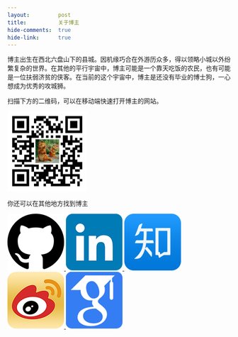 ```yaml
---
layout:         post
title:          关于博主
hide-comments:  true
hide-link:      true
---
```


博主出生在西北六盘山下的县城。因机缘巧合在外游历众多，得以领略小城以外纷繁复杂的世界。在其他的平行宇宙中，博主可能是一个靠天吃饭的农民，也有可能是一位扶弱济贫的侠客。在当前的这个宇宙中，博主是还没有毕业的博士狗，一心想成为优秀的攻城狮。

扫描下方的二维码，可以在移动端快速打开博主的网站。

<img src="/images/qr.png" width="180" height="180">

你还可以在其他地方找到博主

<a href="https://github.com/ZhenruiChen" target="_blank">
  <img class="icon" src="/images/icon/github_icon.png" title="GitHub">
</a><a href="https://www.linkedin.com/in/zhenruichen/" target="_blank">
  <img class="icon" src="/images/icon/linkedin_icon.png" title="LinkedIn">
</a><a href="https://www.zhihu.com/people/zhenruichen" target="_blank">
  <img class="icon" src="/images/icon/zhihu_icon.png" title="知乎">
</a><a href="http://weibo.com/hidreamworld" target="_blank">
  <img class="icon" src="/images/icon/weibo_icon.png" title="微博">
</a><a href="https://scholar.google.com/citations?hl=en&user=S-hTGmMAAAAJ" target="_blank">
  <img class="icon" src="/images/icon/scholar.png" title="学术主页">
</a>
